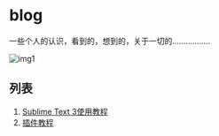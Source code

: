 # blog
一些个人的认识，看到的，想到的，关于一切的.................

![img1]

## 列表

1. [Sublime Text 3使用教程][link1]
2. [插件教程][link2]













[link1]:https://github.com/star45/blog/blob/master/blogTech/sublime_text-3.md  "关于Sublime Text 3 的一些使用教程" 
[link2]:https://github.com/star45/blog/blob/master/blogTech/Sublime_packages.md  "关于Sublime Text 3 的一些插件介绍" 


[img1]:https://github.com/star45/blog/blob/master/blogTech/a.jpg "刘若英" 


